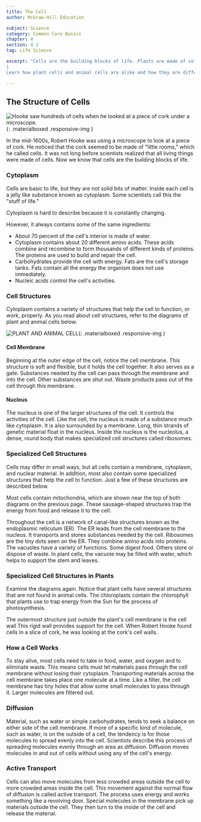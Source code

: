 ```yaml
---
title: The Cell
author: McGraw-Hill Education

subject: Science
category: Common Core Basics
chapter: 4
section: 4.1
tag: Life Science

excerpt: "Cells are the building blocks of life. Plants are made of cells. So are animals and all other life forms. Some scientists estimate that the adult human body has from 75 to 100 trillion cells. Cells contain internal structures that carry out specific jobs.
|
Learn how plant cells and animal cells are alike and how they are different. Also find out how cells work."

---
```

## The Structure of Cells

![Hooke saw hundreds of cells when he looked at a piece of cork under a microscope.](){: .materialboxed .responsive-img }

In the mid-1600s, Robert Hooke was using a microscope to look at a piece of cork. He noticed that the cork seemed to be made of "little rooms," which he called cells. It was not long before scientists realized that all living things were made of cells. Now we know that cells are the building blocks of life.

### Cytoplasm

Cells are basic to life, but they are not solid bits of matter. Inside each cell is a jelly like substance known as cytoplasm. Some scientists call this the "stuff of life."

Cytoplasm is hard to describe because it is constantly changing.

However, it always contains some of the same ingredients:

* About 70 percent of the cell's interior is made of water.
* Cytoplasm contains about 20 different amino acids. These acids combine and recombine to form thousands of different kinds of proteins. The proteins are used to build and repair the cell.
* Carbohydrates provide the cell with energy. Fats are the cell's storage tanks. Fats contain all the energy the organism does not use immediately.
* Nucleic acids control the cell's activities.

### Cell Structures

Cytoplasm contains a variety of structures that help the cell to function, or work, properly. As you read about cell structures, refer to the diagrams of plant and animal cells below.

![PLANT AND ANIMAL CELL](){: .materialboxed .responsive-img }

#### Cell Membrane

Beginning at the outer edge of the cell, notice the cell membrane. This structure is soft and flexible, but it holds the cell together. It also serves as a gate. Substances needed by the cell can pass through the membrane and into the cell. Other substances are shut out. Waste products pass out of the cell through this membrane.

#### Nucleus

The nucleus is one of the larger structures of the cell. It controls the activities of the cell. Like the cell, the nucleus is made of a substance much like cytoplasm. It is also surrounded by a membrane. Long, thin strands of genetic material float in the nucleus. Inside the nucleus is the nucleolus, a dense, round body that makes specialized cell structures called ribosomes.

### Specialized Cell Structures

Cells may differ in small ways, but all cells contain a membrane, cytoplasm, and nuclear material. In addition, most also contain some specialized structures that help the cell to function. Just a few of these structures are described below.

Most cells contain mitochondria, which are shown near the top of both diagrams on the previous page. These sausage-shaped structures trap the energy from food and release it to the cell.

Throughout the cell is a network of canal-like structures known as the endoplasmic reticulum (ER). The ER leads from the cell membrane to the nucleus. It transports and stores substances needed by the cell. Ribosomes are the tiny dots seen on the ER. They combine amino acids into proteins. The vacuoles have a variety of functions. Some digest food. Others store or dispose of waste. In plant cells, the vacuole may be filled with water, which helps to support the stem and leaves.

### Specialized Cell Structures in Plants

Examine the diagrams again. Notice that plant cells have several structures that are not found in animal cells. The chloroplasts contain the chlorophyll that plants use to trap energy from the Sun for the process of photosynthesis.

The outermost structure just outside the plant's cell membrane is the cell wall This rigid wall provides support for the cell. When Robert Hooke found cells in a slice of cork, he was looking at the cork's cell walls.

### How a Cell Works

To stay alive, most cells need to take in food, water, and oxygen and to eliminate waste. This means cells must let materials pass through the cell membrane without losing their cytoplasm. Transporting materials across the cell membrane takes place one molecule at a time. Like a filter, the cell membrane has tiny holes that allow some small molecules to pass through it. Larger molecules are filtered out.

### Diffusion

Material, such as water or simple carbohydrates, tends to seek a balance on either side of the cell membrane. If more of a specific kind of molecule, such as water, is on the outside of a cell, the tendency is for those molecules to spread evenly into the cell. Scientists describe this process of spreading molecules evenly through an area as diffusion. Diffusion moves molecules in and out of cells without using any of the cell's energy.

### Active Transport

Cells can also move molecules from less crowded areas outside the cell to more crowded areas inside the cell. This movement against the normal flow of diffusion is called active transport. The process uses energy and works something like a revolving door. Special molecules in the membrane pick up materials outside the cell. They then turn to the inside of the cell and release the material.

